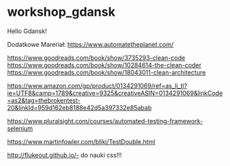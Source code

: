 # workshop_gdansk
Hello Gdansk!


Dodatkowe Mareriał:
https://www.automatetheplanet.com/

https://www.goodreads.com/book/show/3735293-clean-code
https://www.goodreads.com/book/show/10284614-the-clean-coder
https://www.goodreads.com/book/show/18043011-clean-architecture

https://www.amazon.com/gp/product/0134291069/ref=as_li_tl?ie=UTF8&camp=1789&creative=9325&creativeASIN=0134291069&linkCode=as2&tag=thebrokentest-20&linkId=959d162eb8188e42d5a397332e85abab

https://www.pluralsight.com/courses/automated-testing-framework-selenium

https://www.martinfowler.com/bliki/TestDouble.html

http://flukeout.github.io/- do nauki css!!!